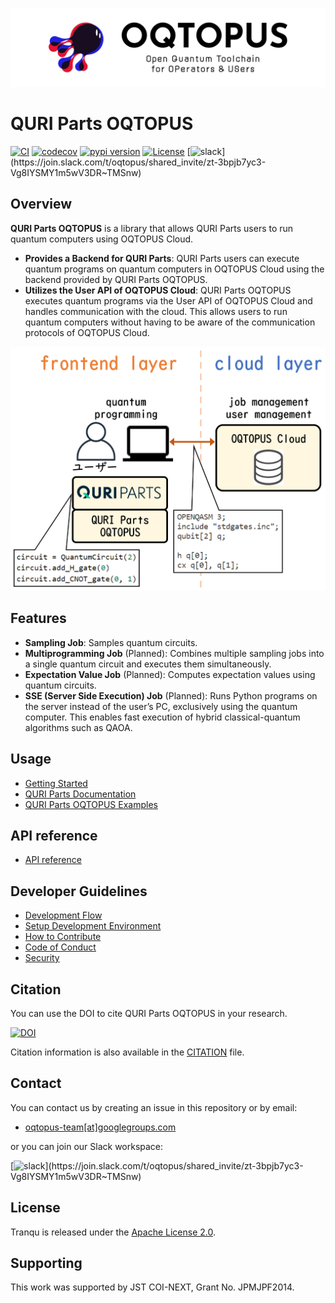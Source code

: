 ![OQTOPUS logo](./asset/oqtopus-logo.png)

# QURI Parts OQTOPUS

[![CI](https://github.com/oqtopus-team/quri-parts-oqtopus/actions/workflows/ci.yaml/badge.svg)](https://github.com/oqtopus-team/quri-parts-oqtopus/actions/workflows/ci.yaml)
[![codecov](https://codecov.io/gh/oqtopus-team/quri-parts-oqtopus/graph/badge.svg?token=RCXTMMXOMV)](https://codecov.io/gh/oqtopus-team/quri-parts-oqtopus)
[![pypi version](https://img.shields.io/pypi/v/quri-parts-oqtopus.svg)](https://pypi.org/project/quri-parts-oqtopus/)
[![License](https://img.shields.io/badge/License-Apache_2.0-blue.svg)](https://opensource.org/licenses/Apache-2.0)
[![slack](https://img.shields.io/badge/slack-OQTOPUS-pink.svg?logo=slack&style=plastic")](https://join.slack.com/t/oqtopus/shared_invite/zt-3bpjb7yc3-Vg8IYSMY1m5wV3DR~TMSnw)

## Overview

**QURI Parts OQTOPUS** is a library that allows QURI Parts users to run quantum computers using OQTOPUS Cloud.

- **Provides a Backend for QURI Parts**: QURI Parts users can execute quantum programs on quantum computers in OQTOPUS Cloud using the backend provided by QURI Parts OQTOPUS.
- **Utilizes the User API of OQTOPUS Cloud**: QURI Parts OQTOPUS executes quantum programs via the User API of OQTOPUS Cloud and handles communication with the cloud. This allows users to run quantum computers without having to be aware of the communication protocols of OQTOPUS Cloud.

![QURI Parts OQTOPUS](./asset/overview.png)

## Features

- **Sampling Job**: Samples quantum circuits.
- **Multiprogramming Job** (Planned): Combines multiple sampling jobs into a single quantum circuit and executes them simultaneously.
- **Expectation Value Job** (Planned): Computes expectation values using quantum circuits.
- **SSE (Server Side Execution) Job** (Planned): Runs Python programs on the server instead of the user’s PC, exclusively using the quantum computer. This enables fast execution of hybrid classical-quantum algorithms such as QAOA.

## Usage

- [Getting Started](./usage/getting_started.ipynb)
- [QURI Parts Documentation](https://quri-parts.qunasys.com)
- [QURI Parts OQTOPUS Examples](https://github.com/oqtopus-team/quri-parts-oqtopus/tree/main/examples)

## API reference

- [API reference](./reference/API_reference.md)

## Developer Guidelines

- [Development Flow](./developer_guidelines/index.md)
- [Setup Development Environment](./developer_guidelines/setup.md)
- [How to Contribute](./CONTRIBUTING.md)
- [Code of Conduct](https://oqtopus-team.github.io/code-of-conduct/)
- [Security](https://oqtopus-team.github.io/security-policy/)

## Citation

You can use the DOI to cite QURI Parts OQTOPUS in your research.

[![DOI](https://zenodo.org/badge/943222082.svg)](https://zenodo.org/badge/latestdoi/943222082)

Citation information is also available in the [CITATION](https://github.com/oqtopus-team/quri-parts-oqtopus/blob/main/CITATION.cff) file.

## Contact

You can contact us by creating an issue in this repository or by email:

- [oqtopus-team[at]googlegroups.com](mailto:oqtopus-team[at]googlegroups.com)

or you can join our Slack workspace:

[![slack](https://img.shields.io/badge/slack-OQTOPUS-pink.svg?logo=slack&style=plastic")](https://join.slack.com/t/oqtopus/shared_invite/zt-3bpjb7yc3-Vg8IYSMY1m5wV3DR~TMSnw)

## License

Tranqu is released under the [Apache License 2.0](https://github.com/oqtopus-team/quri-parts-oqtopus/blob/main/LICENSE).

## Supporting

This work was supported by JST COI-NEXT, Grant No. JPMJPF2014.
